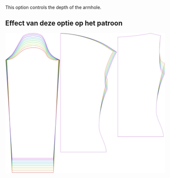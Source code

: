 
This option controls the depth of the armhole.


## Effect van deze optie op het patroon
![This image shows the effect of this option by superimposing several variants that have a different value for this option](diana_armholedepthfactor_sample.svg "Effect of this option on the pattern")
